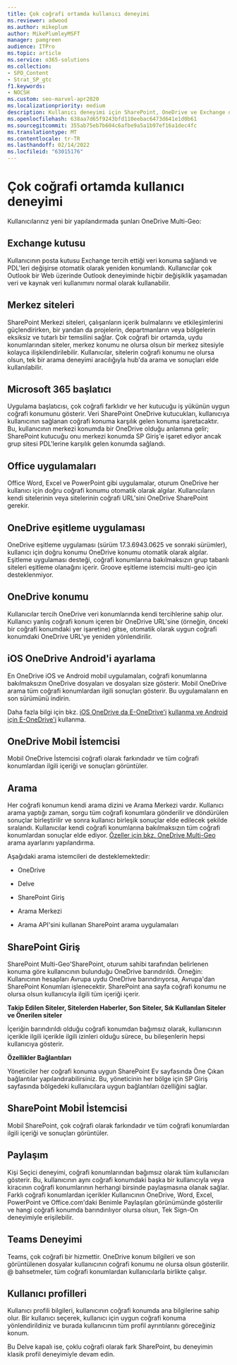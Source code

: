 ```yaml
---
title: Çok coğrafi ortamda kullanıcı deneyimi
ms.reviewer: adwood
ms.author: mikeplum
author: MikePlumleyMSFT
manager: pamgreen
audience: ITPro
ms.topic: article
ms.service: o365-solutions
ms.collection:
- SPO_Content
- Strat_SP_gtc
f1.keywords:
- NOCSH
ms.custom: seo-marvel-apr2020
ms.localizationpriority: medium
description: Kullanıcı deneyimi için SharePoint, OneDrive ve Exchange deneyimiyle ilgili bilgi Microsoft 365.
ms.openlocfilehash: 638aa7d65f9243bfd110eebac6473d641e1d0b61
ms.sourcegitcommit: 355ab75eb7b604c6afbe9a5a1b97ef16a1dec4fc
ms.translationtype: MT
ms.contentlocale: tr-TR
ms.lasthandoff: 02/14/2022
ms.locfileid: "63015176"
---
```

# <a name="user-experience-in-a-multi-geo-environment"></a>Çok coğrafi ortamda kullanıcı deneyimi

Kullanıcılarınız yeni bir yapılandırmada şunları OneDrive Multi-Geo:

## <a name="exchange-mailbox"></a>Exchange kutusu

Kullanıcının posta kutusu Exchange tercih ettiği veri konuma sağlandı ve PDL'leri değişirse otomatik olarak yeniden konumlandı. Kullanıcılar çok Outlook bir Web üzerinde Outlook deneyiminde hiçbir değişiklik yaşamadan veri ve kaynak veri kullanımını normal olarak kullanabilir.

## <a name="hub-sites"></a>Merkez siteleri

SharePoint Merkezi siteleri, çalışanların içerik bulmalarını ve etkileşimlerini güçlendirirken, bir yandan da projelerin, departmanların veya bölgelerin eksiksiz ve tutarlı bir temsilini sağlar. Çok coğrafi bir ortamda, uydu konumlarından siteler, merkez konumu ne olursa olsun bir merkez sitesiyle kolayca ilişkilendirilebilir. Kullanıcılar, sitelerin coğrafi konumu ne olursa olsun, tek bir arama deneyimi aracılığıyla hub'da arama ve sonuçları elde kullanılabilir.

## <a name="microsoft-365-app-launcher"></a>Microsoft 365 başlatıcı

Uygulama başlatıcısı, çok coğrafi farklıdır ve her kutucuğu iş yükünün uygun coğrafi konumunu gösterir. Veri SharePoint OneDrive kutucukları, kullanıcıya kullanıcının sağlanan coğrafi konuma karşılık gelen konuma işaretacaktır. Bu, kullanıcının merkezi konumda bir OneDrive olduğu anlamına gelir; SharePoint kutucuğu onu merkezi konumda SP Giriş'e işaret ediyor ancak grup sitesi PDL'lerine karşılık gelen konumda sağlandı. 

## <a name="office-applications"></a>Office uygulamaları

Office Word, Excel ve PowerPoint gibi uygulamalar, oturum OneDrive her kullanıcı için doğru coğrafi konumu otomatik olarak algılar. Kullanıcıların kendi sitelerinin veya sitelerinin coğrafi URL'sini OneDrive SharePoint gerekir.

## <a name="onedrive-sync-app"></a>OneDrive eşitleme uygulaması

OneDrive eşitleme uygulaması (sürüm 17.3.6943.0625 ve sonraki sürümler), kullanıcı için doğru konumu OneDrive konumu otomatik olarak algılar. Eşitleme uygulaması desteği, coğrafi konumlarına bakılmaksızın grup tabanlı siteleri eşitleme olanağını içerir. Groove eşitleme istemcisi multi-geo için desteklenmiyor. 

## <a name="onedrive-location"></a>OneDrive konumu

Kullanıcılar tercih OneDrive veri konumlarında kendi tercihlerine sahip olur. Kullanıcı yanlış coğrafi konum içeren bir OneDrive URL'sine (örneğin, önceki bir coğrafi konumdaki yer işaretine) gitse, otomatik olarak uygun coğrafi konumdaki OneDrive URL'ye yeniden yönlendirilir.

## <a name="onedrive-ios-and-android"></a>iOS OneDrive Android'i ayarlama 

En OneDrive iOS ve Android mobil uygulamaları, coğrafi konumlarına bakılmaksızın OneDrive dosyaları ve dosyaları size gösterir. Mobil OneDrive arama tüm coğrafi konumlardan ilgili sonuçları gösterir. Bu uygulamaların en son sürümünü indirin.

Daha fazla bilgi için bkz. [iOS OneDrive da E-OneDrive'i](https://support.office.com/article/08d5c5b2-ccc6-40eb-a244-fe3597a3c247) [kullanma ve Android için E-OneDrive'i](https://support.office.com/article/eee1d31c-792d-41d4-8132-f9621b39eb36) kullanma.

## <a name="onedrive-mobile-client"></a>OneDrive Mobil İstemcisi 

Mobil OneDrive İstemcisi coğrafi olarak farkındadır ve tüm coğrafi konumlardan ilgili içeriği ve sonuçları görüntüler.

## <a name="search"></a>Arama

Her coğrafi konumun kendi arama dizini ve Arama Merkezi vardır. Kullanıcı arama yaptığı zaman, sorgu tüm coğrafi konumlara gönderilir ve döndürülen sonuçlar birleştirilir ve sonra kullanıcı birleşik sonuçlar elde edilecek şekilde sıralandı. Kullanıcılar kendi coğrafi konumlarına bakılmaksızın tüm coğrafi konumlardan sonuçlar elde ediyor. [Özeller için bkz. OneDrive Multi-Geo](configure-search-for-multi-geo.md) arama ayarlarını yapılandırma.

Aşağıdaki arama istemcileri de desteklemektedir:

-   OneDrive

-   Delve

-   SharePoint Giriş

-   Arama Merkezi

-   Arama API'sini kullanan SharePoint arama uygulamaları

## <a name="sharepoint-home"></a>SharePoint Giriş 

SharePoint Multi-Geo'SharePoint, oturum sahibi tarafından belirlenen konuma göre kullanıcının bulunduğu OneDrive barındırıldı. Örneğin: Kullanıcının hesapları Avrupa uydu OneDrive barındırıyorsa, Avrupa'dan SharePoint Konumları işlenecektir. SharePoint ana sayfa coğrafi konumu ne olursa olsun kullanıcıyla ilgili tüm içeriği içerir. 

**Takip Edilen Siteler, Sitelerden Haberler, Son Siteler, Sık Kullanılan Siteler ve Önerilen siteler**

İçeriğin barındırıldı olduğu coğrafi konumdan bağımsız olarak, kullanıcının içerikle ilgili içerikle ilgili izinleri olduğu sürece, bu bileşenlerin hepsi kullanıcıya gösterir. 

**Özellikler Bağlantıları**

Yöneticiler her coğrafi konuma uygun SharePoint Ev sayfasında Öne Çıkan bağlantılar yapılandırabilirsiniz. Bu, yöneticinin her bölge için SP Giriş sayfasında bölgedeki kullanıcılara uygun bağlantıları özelliğini sağlar. 

## <a name="sharepoint-mobile-client"></a>SharePoint Mobil İstemcisi

Mobil SharePoint, çok coğrafi olarak farkındadır ve tüm coğrafi konumlardan ilgili içeriği ve sonuçları görüntüler.

## <a name="sharing"></a>Paylaşım

Kişi Seçici deneyimi, coğrafi konumlarından bağımsız olarak tüm kullanıcıları gösterir. Bu, kullanıcının aynı coğrafi konumdaki başka bir kullanıcıyla veya kiracının coğrafi konumlarının herhangi birsinde paylaşmasına olanak sağlar. Farklı coğrafi konumlardan içerikler Kullanıcının OneDrive, Word,  Excel, PowerPoint ve Office.com'daki Benimle Paylaşılan görünümünde gösterilir ve hangi coğrafi konumda barındırılıyor olursa olsun, Tek Sign-On deneyimiyle erişilebilir.

## <a name="teams-experience"></a>Teams Deneyimi

Teams, çok coğrafi bir hizmettir. OneDrive konum bilgileri ve son görüntülenen dosyalar kullanıcının coğrafi konumu ne olursa olsun gösterilir. @ bahsetmeler, tüm coğrafi konumlardan kullanıcılarla birlikte çalışır.

## <a name="user-profiles"></a>Kullanıcı profilleri

Kullanıcı profili bilgileri, kullanıcının coğrafi konumda ana bilgilerine sahip olur. Bir kullanıcı seçerek, kullanıcı için uygun coğrafi konuma yönlendirildiniz ve burada kullanıcının tüm profil ayrıntılarını göreceğiniz konum.

Bu Delve kapalı ise, çoklu coğrafi olarak fark SharePoint, bu deneyimin klasik profil deneyimiyle devam edin.


